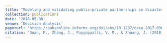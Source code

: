 ```yaml
---
title: "Modeling and validating public–private partnerships in disaster management"
collection: publications
date: '2018-05-08'
venue: 'Decision Analysis'
paperurl: 'https://pubsonline.informs.org/doi/abs/10.1287/deca.2017.0361'
citation: 'Guan, P., Zhang, J., Payyappalli, V. M., & Zhuang, J. (2018). &quot; Modeling and validating public–private partnerships in disaster management.&quot; <i>Decision Analysis</i>. 15(2), 55-71.'
---
```

